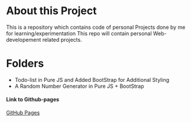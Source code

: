# About this Project

This is a repository which contains code of personal Projects done by me for learning/experimentation
This repo will contain personal Web-developement related projects.

# Folders
- Todo-list in Pure JS and Added BootStrap for Additional Styling
- A Random Number Generator in Pure JS + BootStrap

#### Link to Github-pages

[GitHub Pages](https://parin23.github.io/javascript-learn/)
